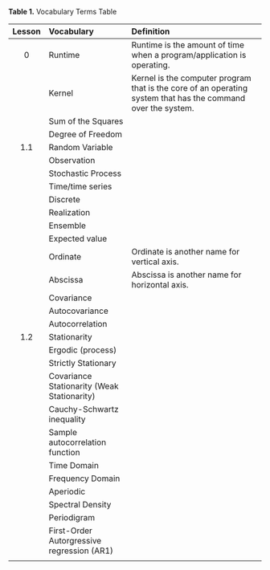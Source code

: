 __Table 1.__ Vocabulary Terms Table

| Lesson |  Vocabulary    | Definition |
| :---: | :-------------- | :---------  |
|  0    | Runtime         | Runtime is the amount of time when a program/application is operating.|
|       | Kernel          | Kernel is the computer program that is the core of an operating system that has the command over the system. |
|       | Sum of the Squares  |       |
|       | Degree of Freedom   |       |
| 1.1   | Random Variable                |       |
|       | Observation                |       |
|       | Stochastic Process         |       |
|       | Time/time series           |       |
|       | Discrete        |       |
|       | Realization     |       |
|       | Ensemble        |       |
|       | Expected value  |       |
|       | Ordinate        | Ordinate is another name for vertical axis.   |
|       | Abscissa        | Abscissa is another name for horizontal axis. |
|       | Covariance      |       |
|       | Autocovariance  |       |
|       | Autocorrelation |       |
| 1.2   | Stationarity    |       |
|       | Ergodic (process)  |       |
|       | Strictly Stationary|       |
|       | Covariance Stationarity (Weak Stationarity)                |       |
|       | Cauchy-Schwartz inequality |       |
|       | Sample autocorrelation function |       |
|       | Time Domain     |       |
|       | Frequency Domain|       |
|       | Aperiodic       |       |
|       | Spectral Density|       |
|       | Periodigram     |       |
|       | First-Order Autorgressive regression (AR1) |       |
|       |                 |       |

